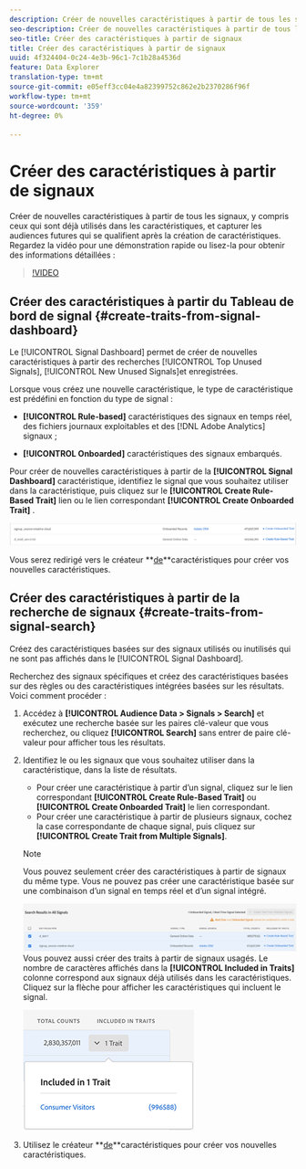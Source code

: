 ```yaml
---
description: Créer de nouvelles caractéristiques à partir de tous les signaux, y compris ceux qui sont déjà utilisés dans les caractéristiques, et capturer les audiences futures qui se qualifient après la création de caractéristiques.
seo-description: Créer de nouvelles caractéristiques à partir de tous les signaux, y compris ceux qui sont déjà utilisés dans les caractéristiques, et capturer les audiences futures qui se qualifient après la création de caractéristiques.
seo-title: Créer des caractéristiques à partir de signaux
title: Créer des caractéristiques à partir de signaux
uuid: 4f324404-0c24-4e3b-96c1-7c1b28a4536d
feature: Data Explorer
translation-type: tm+mt
source-git-commit: e05eff3cc04e4a82399752c862e2b2370286f96f
workflow-type: tm+mt
source-wordcount: '359'
ht-degree: 0%

---
```



# Créer des caractéristiques à partir de signaux

Créer de nouvelles caractéristiques à partir de tous les signaux, y compris ceux qui sont déjà utilisés dans les caractéristiques, et capturer les audiences futures qui se qualifient après la création de caractéristiques. Regardez la vidéo pour une démonstration rapide ou lisez-la pour obtenir des informations détaillées :

>[!VIDEO](https://video.tv.adobe.com/v/25169/?quality=12)

## Créer des caractéristiques à partir du Tableau de bord de signal {#create-traits-from-signal-dashboard}

Le [!UICONTROL Signal Dashboard] permet de créer de nouvelles caractéristiques à partir des recherches [!UICONTROL Top Unused Signals], [!UICONTROL New Unused Signals]et enregistrées.

Lorsque vous créez une nouvelle caractéristique, le type de caractéristique est prédéfini en fonction du type de signal :

* **[!UICONTROL Rule-based]** caractéristiques des signaux en temps réel, des fichiers journaux exploitables et des [!DNL Adobe Analytics] signaux ;

* **[!UICONTROL Onboarded]** caractéristiques des signaux embarqués.

Pour créer de nouvelles caractéristiques à partir de la **[!UICONTROL Signal Dashboard]** caractéristique, identifiez le signal que vous souhaitez utiliser dans la caractéristique, puis cliquez sur le **[!UICONTROL Create Rule-Based Trait]** lien ou le lien correspondant **[!UICONTROL Create Onboarded Trait]** .

![](assets/signals-create-trait.png)

Vous serez redirigé vers le créateur **[de](../../features/traits/about-trait-builder.md)**caractéristiques pour créer vos nouvelles caractéristiques.

## Créer des caractéristiques à partir de la recherche de signaux {#create-traits-from-signal-search}

Créez des caractéristiques basées sur des signaux utilisés ou inutilisés qui ne sont pas affichés dans le [!UICONTROL Signal Dashboard].

Recherchez des signaux spécifiques et créez des caractéristiques basées sur des règles ou des caractéristiques intégrées basées sur les résultats. Voici comment procéder :

1. Accédez à **[!UICONTROL Audience Data > Signals > Search]** et exécutez une recherche basée sur les paires clé-valeur que vous recherchez, ou cliquez **[!UICONTROL Search]** sans entrer de paire clé-valeur pour afficher tous les résultats.
2. Identifiez le ou les signaux que vous souhaitez utiliser dans la caractéristique, dans la liste de résultats.
   * Pour créer une caractéristique à partir d’un signal, cliquez sur le lien correspondant **[!UICONTROL Create Rule-Based Trait]** ou **[!UICONTROL Create Onboarded Trait]** le lien correspondant.
   * Pour créer une caractéristique à partir de plusieurs signaux, cochez la case correspondante de chaque signal, puis cliquez sur **[!UICONTROL Create Trait from Multiple Signals]**.
   >[!NOTE]
   >Vous pouvez seulement créer des caractéristiques à partir de signaux du même type. Vous ne pouvez pas créer une caractéristique basée sur une combinaison d’un signal en temps réel et d’un signal intégré.
   >
   > ![](assets/signals-create-trait-search.png)
   >Vous pouvez aussi créer des traits à partir de signaux usagés. Le nombre de caractères affichés dans la **[!UICONTROL Included in Traits]** colonne correspond aux signaux déjà utilisés dans les caractéristiques. Cliquez sur la flèche pour afficher les caractéristiques qui incluent le signal.
   >
   >![](assets/signals-used-traits.png)

3. Utilisez le créateur **[de](../../features/traits/about-trait-builder.md)**caractéristiques pour créer vos nouvelles caractéristiques.
